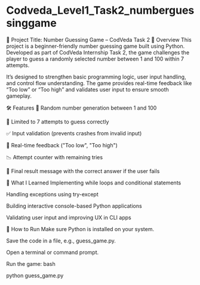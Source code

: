 # Codveda_Level1_Task2_numberguessinggame
📌 Project Title: Number Guessing Game – CodVeda Task 2
🧠 Overview
This project is a beginner-friendly number guessing game built using Python. Developed as part of CodVeda Internship Task 2, the game challenges the player to guess a randomly selected number between 1 and 100 within 7 attempts.

It’s designed to strengthen basic programming logic, user input handling, and control flow understanding. The game provides real-time feedback like “Too low” or “Too high” and validates user input to ensure smooth gameplay.

🛠️ Features
🎲 Random number generation between 1 and 100

🔁 Limited to 7 attempts to guess correctly

✅ Input validation (prevents crashes from invalid input)

🧭 Real-time feedback ("Too low", "Too high")

📉 Attempt counter with remaining tries

📍 Final result message with the correct answer if the user fails

🔧 What I Learned
Implementing while loops and conditional statements

Handling exceptions using try-except

Building interactive console-based Python applications

Validating user input and improving UX in CLI apps

🚀 How to Run
Make sure Python is installed on your system.

Save the code in a file, e.g., guess_game.py.

Open a terminal or command prompt.

Run the game:
bash

python guess_game.py
